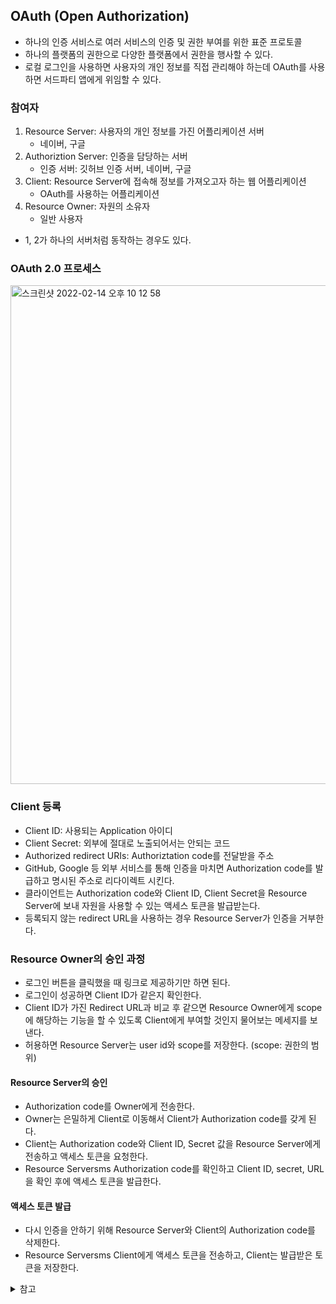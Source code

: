 ## OAuth (Open Authorization)

- 하나의 인증 서비스로 여러 서비스의 인증 및 권한 부여를 위한 표준 프로토콜
- 하나의 플랫폼의 권한으로 다양한 플랫폼에서 권한을 행사할 수 있다.
- 로컬 로그인을 사용하면 사용자의 개인 정보를 직접 관리해야 하는데 OAuth를 사용하면 서드파티 앱에게 위임할 수 있다.

### 참여자
1. Resource Server: 사용자의 개인 정보를 가진 어플리케이션 서버
    - 네이버, 구글
2. Authoriztion Server: 인증을 담당하는 서버
    - 인증 서버: 깃허브 인증 서버, 네이버, 구글
3. Client: Resource Server에 접속해 정보를 가져오고자 하는 웹 어플리케이션
    - OAuth를 사용하는 어플리케이션
4. Resource Owner: 자원의 소유자
    - 일반 사용자
- 1, 2가 하나의 서버처럼 동작하는 경우도 있다.

### OAuth 2.0 프로세스

<img width="798" alt="스크린샷 2022-02-14 오후 10 12 58" src="https://user-images.githubusercontent.com/61968474/153870757-82096eac-568b-4a48-942c-94bf171ae355.png">

### Client 등록
- Client ID: 사용되는 Application 아이디
- Client Secret: 외부에 절대로 노출되어서는 안되는 코드
- Authorized redirect URIs: Authoriztation code를 전달받을 주소
- GitHub, Google 등 외부 서비스를 통해 인증을 마치면 Authorization code를 발급하고 명시된 주소로 리다이렉트 시킨다.
- 클라이언트는 Authorization code와 Client ID, Client Secret을 Resource Server에 보내 자원을 사용할 수 있는 액세스 토큰을 발급받는다.
- 등록되지 않는 redirect URL을 사용하는 경우 Resource Server가 인증을 거부한다.

### Resource Owner의 승인 과정
- 로그인 버튼을 클릭했을 때 링크로 제공하기만 하면 된다.
- 로그인이 성공하면 Client ID가 같은지 확인한다.
- Client ID가 가진 Redirect URL과 비교 후 같으면 Resource Owner에게 scope에 해당하는 기능을 할 수 있도록 Client에게 부여할 것인지 물어보는 메세지를 보낸다.
- 허용하면 Resource Server는 user id와 scope를 저장한다. (scope: 권한의 범위)

#### Resource Server의 승인
- Authorization code를 Owner에게 전송한다.
- Owner는 은밀하게 Client로 이동해서 Client가 Authorization code를 갖게 된다.
- Client는 Authorization code와 Client ID, Secret 값을 Resource Server에게 전송하고 액세스 토큰을 요청한다.
- Resource Serversms Authorization code를 확인하고 Client ID, secret, URL을 확인 후에 액세스 토큰을 발급한다.

#### 액세스 토큰 발급
- 다시 인증을 안하기 위해 Resource Server와 Client의 Authorization code를 삭제한다.
- Resource Serversms Client에게 액세스 토큰을 전송하고, Client는 발급받은 토큰을 저장한다.


<details>
<summary>참고</summary>

- https://d2.naver.com/helloworld/24942
- https://developers.payco.com/guide
- https://datatracker.ietf.org/doc/html/rfc6749

</details>